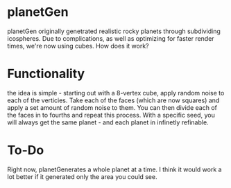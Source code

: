 # planetGen
planetGen originally genetrated realistic rocky planets through subdividing icospheres. Due to complications, as well as optimizing for faster render times, we're now using cubes. How does it work?
# Functionality
the idea is simple - starting out with a 8-vertex cube, apply random noise to each of the verticies. Take each of the faces (which are now squares) and apply a set amount of random noise to them. You can then divide each of the faces in to fourths and repeat this process. With a specific seed, you will always get the same planet - and each planet in infinetly refinable. 
# To-Do
Right now, planetGenerates a whole planet at a time. I think it would work a lot better if it generated only the area you could see. 
